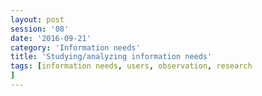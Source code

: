 ```yaml
--- 
layout: post 
session: '08' 
date: '2016-09-21' 
category: 'Information needs' 
title: 'Studying/analyzing information needs' 
tags: [information needs, users, observation, research] 
--- 
```


<excerpt/>
